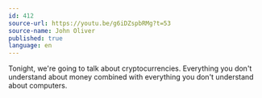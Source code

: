 ```yaml
---
id: 412
source-url: https://youtu.be/g6iDZspbRMg?t=53
source-name: John Oliver
published: true
language: en
---
```

Tonight, we're going to talk about cryptocurrencies. Everything you don't understand about money combined with everything you don't understand about computers.
